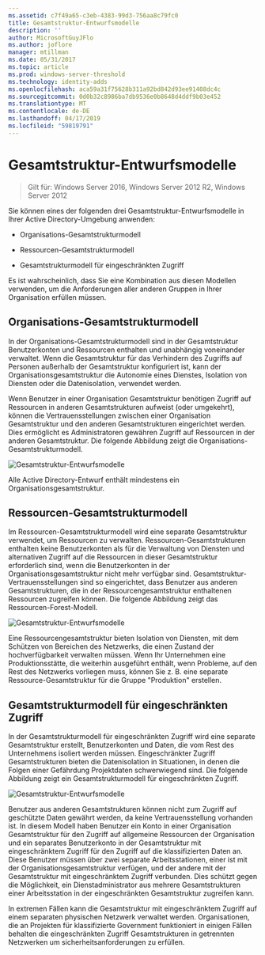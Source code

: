 ```yaml
---
ms.assetid: c7f49a65-c3eb-4383-99d3-756aa8c79fc0
title: Gesamtstruktur-Entwurfsmodelle
description: ''
author: MicrosoftGuyJFlo
ms.author: joflore
manager: mtillman
ms.date: 05/31/2017
ms.topic: article
ms.prod: windows-server-threshold
ms.technology: identity-adds
ms.openlocfilehash: aca59a31f75628b311a92bd842d93ee91408dc4c
ms.sourcegitcommit: 0d0b32c8986ba7db9536e0b8648d4ddf9b03e452
ms.translationtype: MT
ms.contentlocale: de-DE
ms.lasthandoff: 04/17/2019
ms.locfileid: "59819791"
---
```

# <a name="forest-design-models"></a>Gesamtstruktur-Entwurfsmodelle

>Gilt für: Windows Server 2016, Windows Server 2012 R2, Windows Server 2012

Sie können eines der folgenden drei Gesamtstruktur-Entwurfsmodelle in Ihrer Active Directory-Umgebung anwenden:  
  
-   Organisations-Gesamtstrukturmodell  
  
-   Ressourcen-Gesamtstrukturmodell  
  
-   Gesamtstrukturmodell für eingeschränkten Zugriff  
  
Es ist wahrscheinlich, dass Sie eine Kombination aus diesen Modellen verwenden, um die Anforderungen aller anderen Gruppen in Ihrer Organisation erfüllen müssen.  
  
## <a name="organizational-forest-model"></a>Organisations-Gesamtstrukturmodell  
In der Organisations-Gesamtstrukturmodell sind in der Gesamtstruktur Benutzerkonten und Ressourcen enthalten und unabhängig voneinander verwaltet. Wenn die Gesamtstruktur für das Verhindern des Zugriffs auf Personen außerhalb der Gesamtstruktur konfiguriert ist, kann der Organisationsgesamtstruktur die Autonomie eines Dienstes, Isolation von Diensten oder die Datenisolation, verwendet werden.  
  
Wenn Benutzer in einer Organisation Gesamtstruktur benötigen Zugriff auf Ressourcen in anderen Gesamtstrukturen aufweist (oder umgekehrt), können die Vertrauensstellungen zwischen einer Organisation Gesamtstruktur und den anderen Gesamtstrukturen eingerichtet werden. Dies ermöglicht es Administratoren gewähren Zugriff auf Ressourcen in der anderen Gesamtstruktur. Die folgende Abbildung zeigt die Organisations-Gesamtstrukturmodell.  
  
![Gesamtstruktur-Entwurfsmodelle](media/Forest-Design-Models/b1ddb47e-78a5-49c7-bb21-d7421b7b84b8.gif)  
  
Alle Active Directory-Entwurf enthält mindestens ein Organisationsgesamtstruktur.  
  
## <a name="resource-forest-model"></a>Ressourcen-Gesamtstrukturmodell  
Im Ressourcen-Gesamtstrukturmodell wird eine separate Gesamtstruktur verwendet, um Ressourcen zu verwalten. Ressourcen-Gesamtstrukturen enthalten keine Benutzerkonten als für die Verwaltung von Diensten und alternativen Zugriff auf die Ressourcen in dieser Gesamtstruktur erforderlich sind, wenn die Benutzerkonten in der Organisationsgesamtstruktur nicht mehr verfügbar sind. Gesamtstruktur-Vertrauensstellungen sind so eingerichtet, dass Benutzer aus anderen Gesamtstrukturen, die in der Ressourcengesamtstruktur enthaltenen Ressourcen zugreifen können. Die folgende Abbildung zeigt das Ressourcen-Forest-Modell.  
  
![Gesamtstruktur-Entwurfsmodelle](media/Forest-Design-Models/c0b348a6-958c-4fc5-9035-e2d2a54d5573.gif)  
  
Eine Ressourcengesamtstruktur bieten Isolation von Diensten, mit dem Schützen von Bereichen des Netzwerks, die einen Zustand der hochverfügbarkeit verwalten müssen. Wenn Ihr Unternehmen eine Produktionsstätte, die weiterhin ausgeführt enthält, wenn Probleme, auf den Rest des Netzwerks vorliegen muss, können Sie z. B. eine separate Ressource-Gesamtstruktur für die Gruppe "Produktion" erstellen.  
  
## <a name="restricted-access-forest-model"></a>Gesamtstrukturmodell für eingeschränkten Zugriff  
In der Gesamtstrukturmodell für eingeschränkten Zugriff wird eine separate Gesamtstruktur erstellt, Benutzerkonten und Daten, die vom Rest des Unternehmens isoliert werden müssen. Eingeschränkter Zugriff Gesamtstrukturen bieten die Datenisolation in Situationen, in denen die Folgen einer Gefährdung Projektdaten schwerwiegend sind. Die folgende Abbildung zeigt ein Gesamtstrukturmodell für eingeschränkten Zugriff.  
  
![Gesamtstruktur-Entwurfsmodelle](media/Forest-Design-Models/e49cfc8c-a58a-4386-93bd-d4a6ee00f89c.gif)  
  
Benutzer aus anderen Gesamtstrukturen können nicht zum Zugriff auf geschützte Daten gewährt werden, da keine Vertrauensstellung vorhanden ist. In diesem Modell haben Benutzer ein Konto in einer Organisation Gesamtstruktur für den Zugriff auf allgemeine Ressourcen der Organisation und ein separates Benutzerkonto in der Gesamtstruktur mit eingeschränktem Zugriff für den Zugriff auf die klassifizierten Daten an. Diese Benutzer müssen über zwei separate Arbeitsstationen, einer ist mit der Organisationsgesamtstruktur verfügen, und der andere mit der Gesamtstruktur mit eingeschränktem Zugriff verbunden. Dies schützt gegen die Möglichkeit, ein Dienstadministrator aus mehrere Gesamtstrukturen einer Arbeitsstation in der eingeschränkten Gesamtstruktur zugreifen kann.  
  
In extremen Fällen kann die Gesamtstruktur mit eingeschränktem Zugriff auf einem separaten physischen Netzwerk verwaltet werden. Organisationen, die an Projekten für klassifizierte Government funktioniert in einigen Fällen behalten die eingeschränkten Zugriff Gesamtstrukturen in getrennten Netzwerken um sicherheitsanforderungen zu erfüllen.  
  


